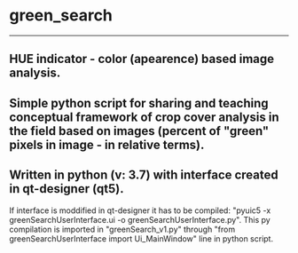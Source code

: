 # green_search
-----------------
HUE indicator - color (apearence) based image analysis.
-------------------
Simple python script for sharing and teaching conceptual framework of crop cover analysis in the field based on images (percent of "green" pixels in image - in relative terms).
------------------------
Written in python (v: 3.7) with interface created in qt-designer (qt5).
------------------
If interface is moddified in qt-designer it has to be compiled: "pyuic5 -x greenSearchUserInterface.ui -o greenSearchUserInterface.py".
This py compilation is imported in "greenSearch_v1.py" through "from greenSearchUserInterface import Ui_MainWindow" line in python script.